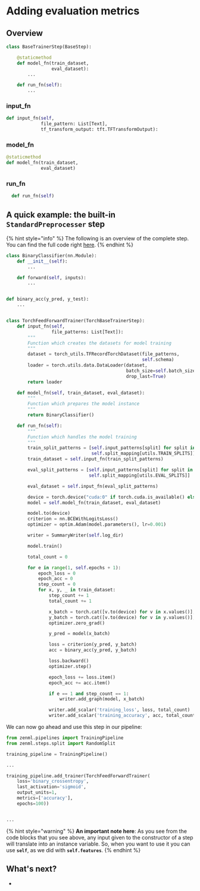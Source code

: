 # Adding evaluation metrics

## Overview

```python
class BaseTrainerStep(BaseStep):

    @staticmethod
    def model_fn(train_dataset, 
                 eval_dataset):
        ...

    def run_fn(self):
        ...
```

### input\_fn

```python
def input_fn(self,
             file_pattern: List[Text],
             tf_transform_output: tft.TFTransformOutput):
```

### model\_fn

```python
@staticmethod
def model_fn(train_dataset, 
             eval_dataset)
```

### run\_fn

```python
  def run_fn(self)
```

## A quick example: the built-in `StandardPreprocesser` step

{% hint style="info" %}
The following is an overview of the complete step. You can find the full code right [here](https://github.com/maiot-io/zenml/blob/main/zenml/steps/split/base_split_step.py).
{% endhint %}

```python
class BinaryClassifier(nn.Module):
    def __init__(self):
        ...

    def forward(self, inputs):
        ...


def binary_acc(y_pred, y_test):
    ...


class TorchFeedForwardTrainer(TorchBaseTrainerStep):
    def input_fn(self,
                 file_patterns: List[Text]):
        """
        Function which creates the datasets for model training
        """
        dataset = torch_utils.TFRecordTorchDataset(file_patterns,
                                                   self.schema)
        loader = torch.utils.data.DataLoader(dataset,
                                             batch_size=self.batch_size,
                                             drop_last=True)
        return loader

    def model_fn(self, train_dataset, eval_dataset):
        """
        Function which prepares the model instance
        """
        return BinaryClassifier()

    def run_fn(self):
        """
        Function which handles the model training
        """
        train_split_patterns = [self.input_patterns[split] for split in
                                self.split_mapping[utils.TRAIN_SPLITS]]
        train_dataset = self.input_fn(train_split_patterns)

        eval_split_patterns = [self.input_patterns[split] for split in
                               self.split_mapping[utils.EVAL_SPLITS]]

        eval_dataset = self.input_fn(eval_split_patterns)

        device = torch.device("cuda:0" if torch.cuda.is_available() else "cpu")
        model = self.model_fn(train_dataset, eval_dataset)

        model.to(device)
        criterion = nn.BCEWithLogitsLoss()
        optimizer = optim.Adam(model.parameters(), lr=0.001)

        writer = SummaryWriter(self.log_dir)

        model.train()

        total_count = 0

        for e in range(1, self.epochs + 1):
            epoch_loss = 0
            epoch_acc = 0
            step_count = 0
            for x, y, _ in train_dataset:
                step_count += 1
                total_count += 1

                x_batch = torch.cat([v.to(device) for v in x.values()], dim=-1)
                y_batch = torch.cat([v.to(device) for v in y.values()], dim=-1)
                optimizer.zero_grad()

                y_pred = model(x_batch)

                loss = criterion(y_pred, y_batch)
                acc = binary_acc(y_pred, y_batch)

                loss.backward()
                optimizer.step()

                epoch_loss += loss.item()
                epoch_acc += acc.item()

                if e == 1 and step_count == 1:
                    writer.add_graph(model, x_batch)

                writer.add_scalar('training_loss', loss, total_count)
                writer.add_scalar('training_accuracy', acc, total_count)
```

We can now go ahead and use this step in our pipeline:

```python
from zenml.pipelines import TrainingPipeline
from zenml.steps.split import RandomSplit

training_pipeline = TrainingPipeline()

...

training_pipeline.add_trainer(TorchFeedForwardTrainer(
    loss='binary_crossentropy',
    last_activation='sigmoid',
    output_units=1,
    metrics=['accuracy'],
    epochs=100))


...
```

{% hint style="warning" %}
**An important note here**: As you see from the code blocks that you see above, any input given to the constructor of a step will translate into an instance variable. So, when you want to use it you can use **`self`**, as we did with **`self.features`**.
{% endhint %}

## What's next?

* 
